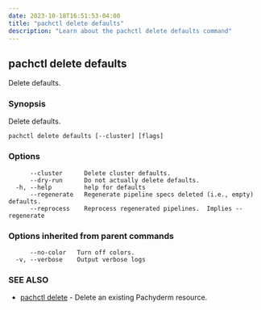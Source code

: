 ```yaml
---
date: 2023-10-18T16:51:53-04:00
title: "pachctl delete defaults"
description: "Learn about the pachctl delete defaults command"
---
```


## pachctl delete defaults

Delete defaults.

### Synopsis

Delete defaults.

```
pachctl delete defaults [--cluster] [flags]
```

### Options

```
      --cluster      Delete cluster defaults.
      --dry-run      Do not actually delete defaults.
  -h, --help         help for defaults
      --regenerate   Regenerate pipeline specs deleted (i.e., empty) defaults.
      --reprocess    Reprocess regenerated pipelines.  Implies --regenerate
```

### Options inherited from parent commands

```
      --no-color   Turn off colors.
  -v, --verbose    Output verbose logs
```

### SEE ALSO

* [pachctl delete](../pachctl_delete)	 - Delete an existing Pachyderm resource.

